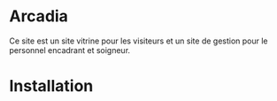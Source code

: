 # Arcadia

Ce site est un site vitrine pour les visiteurs et un site de gestion pour le personnel encadrant et soigneur.

# Installation
